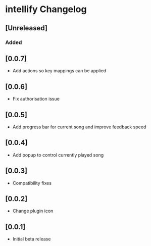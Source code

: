 <!-- Keep a Changelog guide -> https://keepachangelog.com -->

# intellify Changelog

## [Unreleased]
### Added

## [0.0.7]
- Add actions so key mappings can be applied

## [0.0.6]
- Fix authorisation issue

## [0.0.5]
- Add progress bar for current song and improve feedback speed

## [0.0.4]
- Add popup to control currently played song

## [0.0.3]
- Compatibility fixes

## [0.0.2]
- Change plugin icon

## [0.0.1]
- Initial beta release
